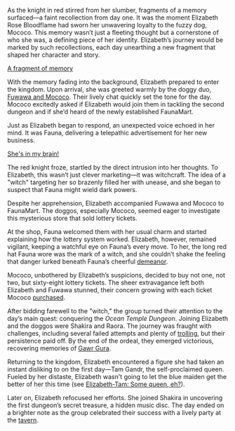 <!-- title: Elizabeth Rose Bloodflame -->
<!-- status: Alive -->

As the knight in red stirred from her slumber, fragments of a memory surfaced—a faint recollection from day one. It was the moment Elizabeth Rose Bloodflame had sworn her unwavering loyalty to the fuzzy dog, Mococo. This memory wasn’t just a fleeting thought but a cornerstone of who she was, a defining piece of her identity. Elizabeth’s journey would be marked by such recollections, each day unearthing a new fragment that shaped her character and story.

[A fragment of memory](#embed:https://www.youtube.com/live/M3cuDNZrIKM?t=90)

With the memory fading into the background, Elizabeth prepared to enter the kingdom. Upon arrival, she was greeted warmly by the doggy duo, [Fuwawa and Mococo](https://www.youtube.com/live/M3cuDNZrIKM?feature=shared&t=933). Their lively chat quickly set the tone for the day. Mococo excitedly asked if Elizabeth would join them in tackling the second dungeon and if she’d heard of the newly established FaunaMart.

Just as Elizabeth began to respond, an unexpected voice echoed in her mind. It was Fauna, delivering a telepathic advertisement for her new business.

[She's in my brain!](#embed:https://www.youtube.com/live/M3cuDNZrIKM?t=1078)

The red knight froze, startled by the direct intrusion into her thoughts. To Elizabeth, this wasn’t just clever marketing—it was witchcraft. The idea of a "witch" targeting her so brazenly filled her with unease, and she began to suspect that Fauna might wield dark powers.

Despite her apprehension, Elizabeth accompanied Fuwawa and Mococo to FaunaMart. The doggos, especially Mococo, seemed eager to investigate this mysterious store that sold lottery tickets.

At the shop, Fauna welcomed them with her usual charm and started explaining how the lottery system worked. Elizabeth, however, remained vigilant, keeping a watchful eye on Fauna’s every move. To her, the long red hat Fauna wore was the mark of a witch, and she couldn’t shake the feeling that danger lurked beneath Fauna’s cheerful [demeanor](https://www.youtube.com/live/M3cuDNZrIKM?feature=shared&t=1231).

Mococo, unbothered by Elizabeth’s suspicions, decided to buy not one, not two, but sixty-eight lottery tickets. The sheer extravagance left both Elizabeth and Fuwawa stunned, their concern growing with each ticket Mococo [purchased](https://www.youtube.com/live/M3cuDNZrIKM?feature=shared&t=1615).

After bidding farewell to the "witch," the group turned their attention to the day’s main quest: conquering the _Ocean Temple Dungeon_. Joining Elizabeth and the doggos were Shakira and Raora. The journey was fraught with challenges, including several failed attempts and plenty of [trolling](https://www.youtube.com/live/M3cuDNZrIKM?feature=shared&t=4122), but their persistence paid off. By the end of the ordeal, they emerged victorious, recovering memories of [Gawr Gura](https://www.youtube.com/live/M3cuDNZrIKM?feature=shared&t=5143).

Returning to the kingdom, Elizabeth encountered a figure she had taken an instant disliking to on the first day—Tam Gandr, the self-proclaimed queen. Fueled by her distaste, Elizabeth wasn't going to let the blue maiden get the better of her this time (see [Elizabeth-Tam: Some queen, eh?](#edge:liz-kronii)).

Later on, Elizabeth refocused her efforts. She joined Shakira in uncovering the first dungeon’s secret treasure, a hidden music disc. The day ended on a brighter note as the group celebrated their success with a lively party at the [tavern](https://www.youtube.com/live/M3cuDNZrIKM?feature=shared&t=10446).